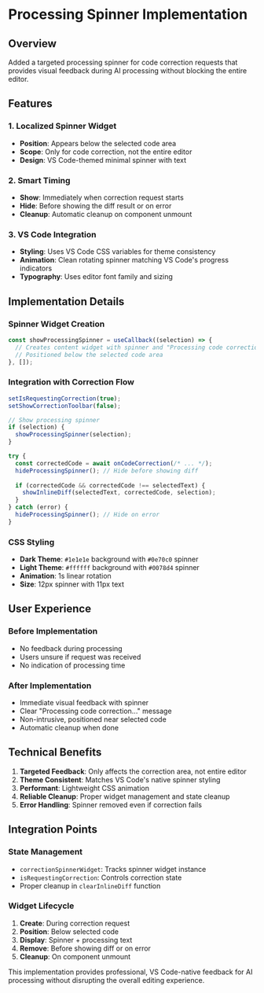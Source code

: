 # Processing Spinner Implementation

## Overview
Added a targeted processing spinner for code correction requests that provides visual feedback during AI processing without blocking the entire editor.

## Features

### 1. Localized Spinner Widget
- **Position**: Appears below the selected code area
- **Scope**: Only for code correction, not the entire editor
- **Design**: VS Code-themed minimal spinner with text

### 2. Smart Timing
- **Show**: Immediately when correction request starts
- **Hide**: Before showing the diff result or on error
- **Cleanup**: Automatic cleanup on component unmount

### 3. VS Code Integration
- **Styling**: Uses VS Code CSS variables for theme consistency
- **Animation**: Clean rotating spinner matching VS Code's progress indicators
- **Typography**: Uses editor font family and sizing

## Implementation Details

### Spinner Widget Creation
```javascript
const showProcessingSpinner = useCallback((selection) => {
  // Creates content widget with spinner and "Processing code correction..." text
  // Positioned below the selected code area
}, []);
```

### Integration with Correction Flow
```javascript
setIsRequestingCorrection(true);
setShowCorrectionToolbar(false);

// Show processing spinner
if (selection) {
  showProcessingSpinner(selection);
}

try {
  const correctedCode = await onCodeCorrection(/* ... */);
  hideProcessingSpinner(); // Hide before showing diff
  
  if (correctedCode && correctedCode !== selectedText) {
    showInlineDiff(selectedText, correctedCode, selection);
  }
} catch (error) {
  hideProcessingSpinner(); // Hide on error
}
```

### CSS Styling
- **Dark Theme**: `#1e1e1e` background with `#0e70c0` spinner
- **Light Theme**: `#ffffff` background with `#0078d4` spinner
- **Animation**: 1s linear rotation
- **Size**: 12px spinner with 11px text

## User Experience

### Before Implementation
- No feedback during processing
- Users unsure if request was received
- No indication of processing time

### After Implementation
- Immediate visual feedback with spinner
- Clear "Processing code correction..." message
- Non-intrusive, positioned near selected code
- Automatic cleanup when done

## Technical Benefits

1. **Targeted Feedback**: Only affects the correction area, not entire editor
2. **Theme Consistent**: Matches VS Code's native spinner styling
3. **Performant**: Lightweight CSS animation
4. **Reliable Cleanup**: Proper widget management and state cleanup
5. **Error Handling**: Spinner removed even if correction fails

## Integration Points

### State Management
- `correctionSpinnerWidget`: Tracks spinner widget instance
- `isRequestingCorrection`: Controls correction state
- Proper cleanup in `clearInlineDiff` function

### Widget Lifecycle
1. **Create**: During correction request
2. **Position**: Below selected code
3. **Display**: Spinner + processing text
4. **Remove**: Before showing diff or on error
5. **Cleanup**: On component unmount

This implementation provides professional, VS Code-native feedback for AI processing without disrupting the overall editing experience.
